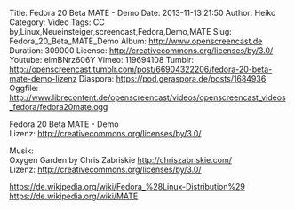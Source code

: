 Title: Fedora 20 Beta MATE - Demo
Date: 2013-11-13 21:50
Author: Heiko
Category: Video
Tags: CC by,Linux,Neueinsteiger,screencast,Fedora,Demo,MATE
Slug: Fedora_20_Beta_MATE_Demo
Album: http://www.openscreencast.de
Duration: 309000
License: http://creativecommons.org/licenses/by/3.0/
Youtube: elmBNrz606Y
Vimeo: 119694108
Tumblr: http://openscreencast.tumblr.com/post/66904322206/fedora-20-beta-mate-demo-lizenz
Diaspora: https://pod.geraspora.de/posts/1684936
Oggfile: http://www.librecontent.de/openscreencast/videos/openscreencast_videos_fedora/fedora20mate.ogg

Fedora 20 Beta MATE - Demo  
Lizenz: <http://creativecommons.org/licenses/by/3.0/>  
  
Musik:  
Oxygen Garden by Chris Zabriskie <http://chriszabriskie.com/>  
Lizenz: <http://creativecommons.org/licenses/by/3.0/>  
  
<https://de.wikipedia.org/wiki/Fedora_%28Linux-Distribution%29>  
<https://de.wikipedia.org/wiki/MATE>

